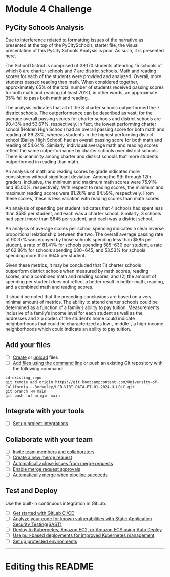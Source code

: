 # Module 4 Challenge

## PyCity Schools Analysis

Due to interference related to formatting issues of the narrative as presented at the top of the PyCitySchools_starter file, the visual presentation of this PyCity Schools Analysis is poor.  As such, it is presented here.

The School District is comprised of 39,170 students attending 15 schools of which 8 are charter schools and 7 are district schools.  Math and reading scores for each of the students were provided and analyzed.  Overall, more students passed reading than math.  When considered together, approximately 65% of the total number of students received passing scores for both math and reading (at least 70%); in other words, an approximate 35% fail to pass both math and reading.

The analysis indicates that all of the 8 charter schools outperformed the 7 district schools.  The outperformance can be described as vast, for the average overall passing scores for charter schools and district schools are 90.43% and 53.67%, respectively.  In fact, the lowest performing charter school (Holden High School) had an overall passing score for both math and reading of 89.23%, whereas students in the highest performing district school (Bailey High School) had an overall passing score for both math and reading of 54.64%.   Similarly, individual average math and reading scores reflect the same outperformance by charter schools over district schools.  There is unanimity among charter and district schools that more students outperformed in reading than math.

An analysis of math and reading scores by grade indicates more consistency without significant deviation.  Among the 9th through 12th graders, inclusive, the minimum and maximum math scores were 75.91% and 85.00%, respectively.  With respect to reading scores, the minimum and maximum reading scores were 81.26% and 84.59%, respectively.  From these scores, these is less variation with reading scores than math scores.

An analysis of spending per student indicates that 4 schools had spent less than $585 per student, and each was a charter school.  Similarly, 3 schools had spent more than $645 per student, and each was a district school.

An analysis of average scores per school spending indicates a clear inverse proportional relationship between the two.  The overall average passing rate of 90.37% was enjoyed by those schools spending less than $585 per student, a rate of 81.41% for schools spending $585-$630 per student, a rate of 62.86% for schools spending $630-$645, and 53.53% for schools spending more than $645 per student.   

Given these metrics, it may be concluded that (1) charter schools outperform district schools when measured by math scores, reading scores, and a combined math and reading scores, and (2) the amount of spending per student does not reflect a better result in better math, reading, and a combined math and reading scores. 

It should be noted that the preceding conclusions are based on a very minimal amount of metrics.  The ability to attend charter schools could be determined as a function of a family’s ability to pay tuition.  Measurements inclusive of a family’s income level for each student as well as the addresses and zip codes of the student’s home could indicate neighborhoods that could be characterized as low-, middle-, a high-income neighborhoods which could indicate an ability to pay tuition.   


## Add your files

- [ ] [Create](https://docs.gitlab.com/ee/user/project/repository/web_editor.html#create-a-file) or [upload](https://docs.gitlab.com/ee/user/project/repository/web_editor.html#upload-a-file) files
- [ ] [Add files using the command line](https://docs.gitlab.com/ee/gitlab-basics/add-file.html#add-a-file-using-the-command-line) or push an existing Git repository with the following command:

```
cd existing_repo
git remote add origin https://git.bootcampcontent.com/University-of-California---Berkeley/UCB-VIRT-DATA-PT-01-2024-U-LOLC.git
git branch -M main
git push -uf origin main
```

## Integrate with your tools

- [ ] [Set up project integrations](https://git.bootcampcontent.com/University-of-California---Berkeley/UCB-VIRT-DATA-PT-01-2024-U-LOLC/-/settings/integrations)

## Collaborate with your team

- [ ] [Invite team members and collaborators](https://docs.gitlab.com/ee/user/project/members/)
- [ ] [Create a new merge request](https://docs.gitlab.com/ee/user/project/merge_requests/creating_merge_requests.html)
- [ ] [Automatically close issues from merge requests](https://docs.gitlab.com/ee/user/project/issues/managing_issues.html#closing-issues-automatically)
- [ ] [Enable merge request approvals](https://docs.gitlab.com/ee/user/project/merge_requests/approvals/)
- [ ] [Automatically merge when pipeline succeeds](https://docs.gitlab.com/ee/user/project/merge_requests/merge_when_pipeline_succeeds.html)

## Test and Deploy

Use the built-in continuous integration in GitLab.

- [ ] [Get started with GitLab CI/CD](https://docs.gitlab.com/ee/ci/quick_start/index.html)
- [ ] [Analyze your code for known vulnerabilities with Static Application Security Testing(SAST)](https://docs.gitlab.com/ee/user/application_security/sast/)
- [ ] [Deploy to Kubernetes, Amazon EC2, or Amazon ECS using Auto Deploy](https://docs.gitlab.com/ee/topics/autodevops/requirements.html)
- [ ] [Use pull-based deployments for improved Kubernetes management](https://docs.gitlab.com/ee/user/clusters/agent/)
- [ ] [Set up protected environments](https://docs.gitlab.com/ee/ci/environments/protected_environments.html)

***

# Editing this README

